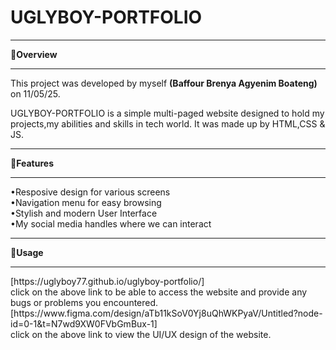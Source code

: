 <h1>UGLYBOY-PORTFOLIO</h1>

<hr> 
🔗<strong>Overview</strong> <br>
<hr>
This project was developed by myself <b>(Baffour Brenya Agyenim Boateng)</b> on 11/05/25.<br>
<p>UGLYBOY-PORTFOLIO is a simple multi-paged website designed to hold my projects,my abilities and skills in tech world.
It was made up by HTML,CSS & JS. </p>
<hr>
🔗<strong>Features</strong> <br>
<hr>
•Resposive design for various screens <br>
•Navigation menu for easy browsing <br>
•Stylish and modern User Interface <br>
•My social media handles where we can interact<br>
<hr>
🔗<strong>Usage</strong><br>
<hr>
[https://uglyboy77.github.io/uglyboy-portfolio/]<br>
click on the above link to be able to access the website and provide any bugs or problems you encountered. 
[https://www.figma.com/design/aTb11kSoV0Yj8uQhWKPyaV/Untitled?node-id=0-1&t=N7wd9XW0FVbGmBux-1] <br>
click on the above link to view the UI/UX design of the website.

